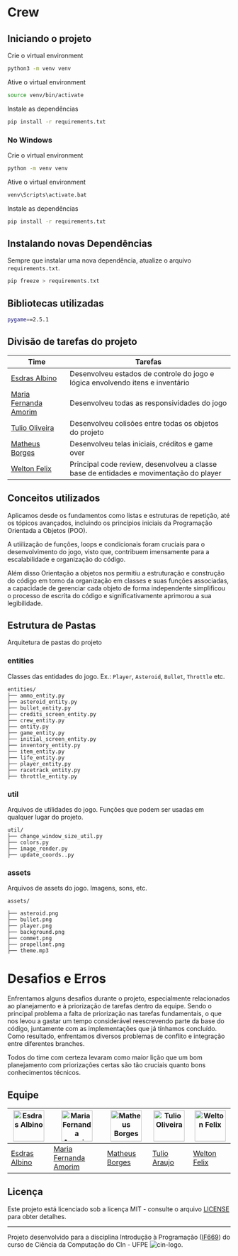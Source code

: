 # Crew

## Iniciando o projeto

Crie o virtual environment

```bash
python3 -m venv venv
```

Ative o virtual environment

```bash
source venv/bin/activate
```

Instale as dependências

```bash
pip install -r requirements.txt
```

### No Windows

Crie o virtual environment

```bash
python -m venv venv
```

Ative o virtual environment

```bash
venv\Scripts\activate.bat
```

Instale as dependências

```bash
pip install -r requirements.txt
```

## Instalando novas Dependências

Sempre que instalar uma nova dependência, atualize o arquivo `requirements.txt`.

```bash
pip freeze > requirements.txt
```

## Bibliotecas utilizadas

```bash
pygame==2.5.1
```

## Divisão de tarefas do projeto

| Time                                                  | Tarefas                                                                                |
| ----------------------------------------------------- | -------------------------------------------------------------------------------------- |
| [Esdras Albino](https://github.com/EsdrasAlbino/)     | Desenvolveu estados de controle do jogo e lógica envolvendo itens e inventário         |
| [Maria Fernanda Amorim](https://github.com/MariaFFA/) | Desenvolveu todas as responsividades do jogo                                           |
| [Tulio Oliveira](https://github.com/tuliooarauj/)     | Desenvolveu colisões entre todas os objetos do projeto                                 |
| [Matheus Borges](https://github.com/MathBorgess/)     | Desenvolveu telas iniciais, créditos e game over                                       |
| [Welton Felix](https://github.com/weltonfelix/)       | Principal code review, desenvolveu a classe base de entidades e movimentação do player |

## Conceitos utilizados

Aplicamos desde os fundamentos como listas e estruturas de repetição, até os tópicos avançados, incluindo os princípios iniciais da Programação Orientada a Objetos (POO).

A utiilização de funções, loops e condicionais foram cruciais para o desenvolvimento do jogo, visto que, contribuem imensamente para a escalabilidade e organização do código.

Além disso Orientação a objetos nos permitiu a estruturação e construção do código em torno da organização em classes e suas funções associadas, a capacidade de gerenciar cada objeto de forma independente simplificou o processo de escrita do código e significativamente aprimorou a sua legibilidade.

## Estrutura de Pastas

Arquitetura de pastas do projeto

### entities

Classes das entidades do jogo.
Ex.: `Player`, `Asteroid`, `Bullet`, `Throttle` etc.

```text
entities/
├── ammo_entity.py
├── asteroid_entity.py
├── bullet_entity.py
├── credits_screen_entity.py
├── crew_entity.py
├── entity.py
├── game_entity.py
├── initial_screen_entity.py
├── inventory_entity.py
├── item_entity.py
├── life_entity.py
├── player_entity.py
├── racetrack_entity.py
├── throttle_entity.py
```

### util

Arquivos de utilidades do jogo. Funções que podem ser usadas em qualquer lugar do projeto.

```text
util/
├── change_window_size_util.py
├── colors.py
├── image_render.py
├── update_coords..py
```

### assets

Arquivos de assets do jogo. Imagens, sons, etc.

```text
assets/

├── asteroid.png
├── bullet.png
├── player.png
├── background.png
├── commet.png
├── propellant.png
├── theme.mp3
```

# Desafios e Erros

Enfrentamos alguns desafios durante o projeto, especialmente relacionados ao planejamento e à priorização de tarefas dentro da equipe. Sendo o principal problema a falta de priorização nas tarefas fundamentais, o que nos levou a gastar um tempo considerável reescrevendo parte da base do código, juntamente com as implementações que já tínhamos concluído. Como resultado, enfrentamos diversos problemas de conflito e integração entre diferentes branches.

Todos do time com certeza levaram como maior lição que um bom planejamento com priorizações certas são tão cruciais quanto bons conhecimentos técnicos.

## Equipe

| <img src="https://avatars.githubusercontent.com/u/80992456?v=4&s=70" alt="Esdras Albino" width="70" height="70"> | <img src="https://avatars.githubusercontent.com/u/125303577?v=4&s=70" alt="Maria Fernanda Amorim" width="70" height="70"> | <img src="https://avatars.githubusercontent.com/u/116684279?v=4&s=70" alt="Matheus Borges" width="70" height="70"> | <img src="https://avatars.githubusercontent.com/u/127243520?v=4&s=70" alt="Tulio Oliveira" width="70" height="70"> | <img src="https://avatars.githubusercontent.com/u/52381662?v=4&s=70" alt="Welton Felix" width="70" height="70"> |
| ---------------------------------------------------------------------------------------------------------------- | ------------------------------------------------------------------------------------------------------------------------- | ------------------------------------------------------------------------------------------------------------------ | ------------------------------------------------------------------------------------------------------------------ | --------------------------------------------------------------------------------------------------------------- |
| [Esdras Albino](mailto:ehas@cin.ufpe.br)                                                                         | [Maria Fernanda Amorim](mailto:mffa@cin.ufpe.br)                                                                          | [Matheus Borges](mailto:mbf3@cin.ufpe.br)                                                                          | [Tulio Araujo](mailto:toa@cin.ufpe.br)                                                                             | [Welton Felix](mailto:wplf@cin.ufpe.br)                                                                         |

## Licença

Este projeto está licenciado sob a licença MIT - consulte o arquivo [LICENSE](LICENSE) para obter detalhes.

---

Projeto desenvolvido para a disciplina Introdução à Programação ([IF669](https://cin.ufpe.br/~if669)) do curso de Ciência da Computação do CIn - UFPE ![cin-logo](https://portal.cin.ufpe.br/wp-content/uploads/2020/06/cropped-iconecin-32x32.png).
